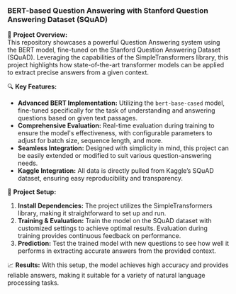 

### BERT-based Question Answering with Stanford Question Answering Dataset (SQuAD)

🚀 **Project Overview:**  
This repository showcases a powerful Question Answering system using the BERT model, fine-tuned on the Stanford Question Answering Dataset (SQuAD). Leveraging the capabilities of the SimpleTransformers library, this project highlights how state-of-the-art transformer models can be applied to extract precise answers from a given context.

🔍 **Key Features:**
- **Advanced BERT Implementation:** Utilizing the `bert-base-cased` model, fine-tuned specifically for the task of understanding and answering questions based on given text passages.
- **Comprehensive Evaluation:** Real-time evaluation during training to ensure the model's effectiveness, with configurable parameters to adjust for batch size, sequence length, and more.
- **Seamless Integration:** Designed with simplicity in mind, this project can be easily extended or modified to suit various question-answering needs.
- **Kaggle Integration:** All data is directly pulled from Kaggle’s SQuAD dataset, ensuring easy reproducibility and transparency.

🔧 **Project Setup:**
1. **Install Dependencies:** The project utilizes the SimpleTransformers library, making it straightforward to set up and run.
2. **Training & Evaluation:** Train the model on the SQuAD dataset with customized settings to achieve optimal results. Evaluation during training provides continuous feedback on performance.
3. **Prediction:** Test the trained model with new questions to see how well it performs in extracting accurate answers from the provided context.

📈 **Results:**
With this setup, the model achieves high accuracy and provides reliable answers, making it suitable for a variety of natural language processing tasks.
